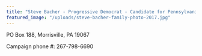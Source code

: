```yaml
---
title: "Steve Bacher - Progressive Democrat - Candidate for Pennsylvania's 8th Congressional District"
featured_image: "/uploads/steve-bacher-family-photo-2017.jpg"
---
```


PO Box 188, Morrisville, PA 19067

Campaign phone #: 267-798-6690
